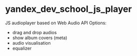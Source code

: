 # yandex_dev_school_js_player
JS audioplayer based on Web Audio API
Options:
- drag and drop audios
- show album covers (meta)
- audio visualisation
- equalizer
